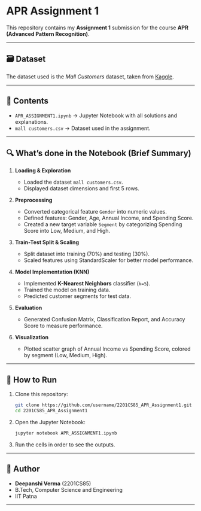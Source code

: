 # APR Assignment 1

This repository contains my **Assignment 1** submission for the course **APR (Advanced Pattern Recognition)**.  

---

## 🗃️ Dataset

The dataset used is the *Mall Customers* dataset, taken from [Kaggle](https://www.kaggle.com/datasets/noyeemhossain135/mall-customers-dataset/data).  

---

## 📂 Contents

- `APR_ASSIGNMENT1.ipynb` → Jupyter Notebook with all solutions and explanations.  
- `mall customers.csv` → Dataset used in the assignment.  

---

## 🔍 What’s done in the Notebook (Brief Summary)

1. **Loading & Exploration**  
   - Loaded the dataset `mall customers.csv`.  
   - Displayed dataset dimensions and first 5 rows.  

2. **Preprocessing**  
   - Converted categorical feature `Gender` into numeric values.  
   - Defined features: Gender, Age, Annual Income, and Spending Score.  
   - Created a new target variable `Segment` by categorizing Spending Score into Low, Medium, and High.  

3. **Train-Test Split & Scaling**  
   - Split dataset into training (70%) and testing (30%).  
   - Scaled features using StandardScaler for better model performance.  

4. **Model Implementation (KNN)**  
   - Implemented **K-Nearest Neighbors** classifier (`k=5`).  
   - Trained the model on training data.  
   - Predicted customer segments for test data.  

5. **Evaluation**  
   - Generated Confusion Matrix, Classification Report, and Accuracy Score to measure performance.  

6. **Visualization**  
   - Plotted scatter graph of Annual Income vs Spending Score, colored by segment (Low, Medium, High).  


---

## 🚀 How to Run

1. Clone this repository:
   ```bash
   git clone https://github.com/username/2201CS85_APR_Assignment1.git
   cd 2201CS85_APR_Assignment1
   ```
2. Open the Jupyter Notebook:
   ```bash
   jupyter notebook APR_ASSIGNMENT1.ipynb
   ```
3. Run the cells in order to see the outputs.

---

## 👤 Author

- **Deepanshi Verma** (2201CS85)  
- B.Tech, Computer Science and Engineering  
- IIT Patna  

---
